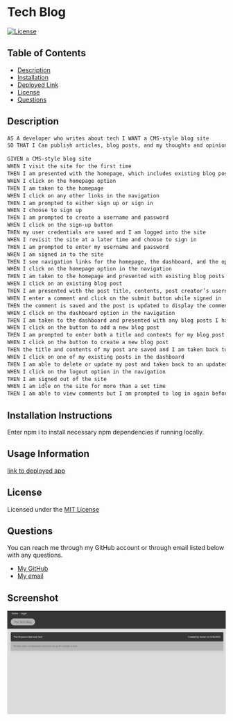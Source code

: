 # Tech Blog

[![License](https://img.shields.io/badge/License-MIT-brightgreen)](https://opensource.org/licenses/MIT)

## Table of Contents

- [Description](#description)
- [Installation](#installation)
- [Deployed Link](#usage)
- [License](#license)
- [Questions](#questions)

## Description <a id = "description"></a>

```md
AS A developer who writes about tech I WANT a CMS-style blog site
SO THAT I Can publish articles, blog posts, and my thoughts and opinions USER STORY
```

```md
GIVEN a CMS-style blog site
WHEN I visit the site for the first time
THEN I am presented with the homepage, which includes existing blog posts if any have been posted; navigation links for the homepage and the dashboard; and the option to log in
WHEN I click on the homepage option
THEN I am taken to the homepage
WHEN I click on any other links in the navigation
THEN I am prompted to either sign up or sign in
WHEN I choose to sign up
THEN I am prompted to create a username and password
WHEN I click on the sign-up button
THEN my user credentials are saved and I am logged into the site
WHEN I revisit the site at a later time and choose to sign in
THEN I am prompted to enter my username and password
WHEN I am signed in to the site
THEN I see navigation links for the homepage, the dashboard, and the option to log out
WHEN I click on the homepage option in the navigation
THEN I am taken to the homepage and presented with existing blog posts that include the post title and the date created
WHEN I click on an existing blog post
THEN I am presented with the post title, contents, post creator’s username, and date created for that post and have the option to leave a comment
WHEN I enter a comment and click on the submit button while signed in
THEN the comment is saved and the post is updated to display the comment, the comment creator’s username, and the date created
WHEN I click on the dashboard option in the navigation
THEN I am taken to the dashboard and presented with any blog posts I have already created and the option to add a new blog post
WHEN I click on the button to add a new blog post
THEN I am prompted to enter both a title and contents for my blog post
WHEN I click on the button to create a new blog post
THEN the title and contents of my post are saved and I am taken back to an updated dashboard with my new blog post
WHEN I click on one of my existing posts in the dashboard
THEN I am able to delete or update my post and taken back to an updated dashboard
WHEN I click on the logout option in the navigation
THEN I am signed out of the site
WHEN I am idle on the site for more than a set time
THEN I am able to view comments but I am prompted to log in again before I can add, update, or delete comments
```

## Installation Instructions <a id = "installation"></a>

Enter npm i to install necessary npm dependencies if running locally.

## Usage Information <a id = "usage"></a>

[link to deployed app](https://agile-mesa-60950.herokuapp.com/)

## License <a id = "license"></a>

Licensed under the [MIT License](./License.txt)

## Questions <a id = "questions"></a>

You can reach me through my GitHub account or through email listed below with any questions.

- [My GitHub](https://github.com/tddstuke)
- [My email](mailto:tddstuke@gmail.com)

## Screenshot <a id = "screenshot"></a>

![ScreenShot](/assets/tech_blog.png)
